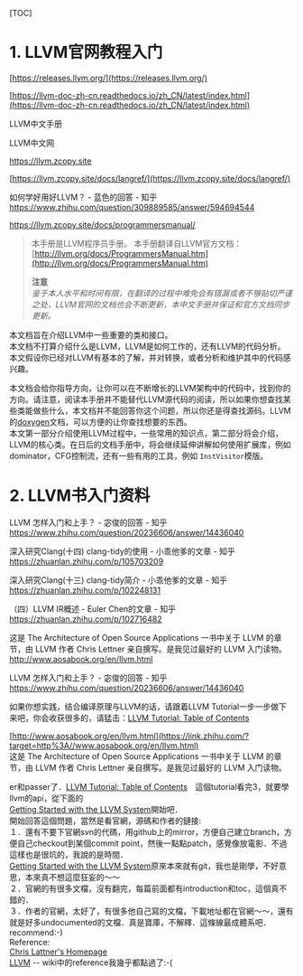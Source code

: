 [TOC]
# 1. LLVM官网教程入门




 
[https://releases.llvm.org/](https://releases.llvm.org/)














[https://llvm-doc-zh-cn.readthedocs.io/zh_CN/latest/index.html](https://llvm-doc-zh-cn.readthedocs.io/zh_CN/latest/index.html)

LLVM中文手册


 LLVM中文网







https://llvm.zcopy.site










[https://llvm.zcopy.site/docs/langref/](https://llvm.zcopy.site/docs/langref/)









如何学好用好LLVM？ - 蓝色的回答 - 知乎
https://www.zhihu.com/question/309889585/answer/594694544










https://llvm.zcopy.site/docs/programmersmanual/


> 本手册是LLVM程序员手册。 本手册翻译自LLVM官方文档：[http://llvm.org/docs/ProgrammersManual.htm](http://llvm.org/docs/ProgrammersManual.htm)
> 
> **注意**  
> *鉴于本人水平和时间有限，在翻译的过程中难免会有错漏或者不够贴切严谨之处，LLVM官网的文档也会不断更新，本中文手册并保证和官方文档同步更新。*

本文档旨在介绍LLVM中一些重要的类和接口。  
本文档不打算介绍什么是LLVM，LLVM是如何工作的，还有LLVM的代码分析。  
本文假设你已经对LLVM有基本的了解，并对转换，或者分析和维护其中的代码感兴趣。

本文档会给你指导方向，让你可以在不断增长的LLVM架构中的代码中，找到你的方向。请注意，阅读本手册并不能替代LLVM源代码的阅读，所以如果你想查找某些类能做些什么，本文档并不能回答你这个问题，所以你还是得查找源码。LLVM的[doxygen](http://llvm.org/doxygen/)文档，可以方便的让你查找想要的东西。  
本文第一部分介绍使用LLVM过程中，一些常用的知识点，第二部分将会介绍，LLVM的核心类。在日后的文档手册中，将会继续延伸讲解如何使用扩展库，例如dominator，CFG控制流，还有一些有用的工具，例如 `InstVisitor`模版。




# 2. LLVM书入门资料


LLVM 怎样入门和上手？ - 宓俊的回答 - 知乎
https://www.zhihu.com/question/20236606/answer/14436040


深入研究Clang(十四) clang-tidy的使用 - 小乖他爹的文章 - 知乎 https://zhuanlan.zhihu.com/p/105703209


深入研究Clang(十三) clang-tidy简介 - 小乖他爹的文章 - 知乎 https://zhuanlan.zhihu.com/p/102248131


（四）LLVM IR概述 - Euler Chen的文章 - 知乎 https://zhuanlan.zhihu.com/p/102716482




这是 The Architecture of Open Source Applications 一书中关于 LLVM 的章节，由 LLVM 作者 Chris Lettner 亲自撰写。是我见过最好的 LLVM 入门读物。
http://www.aosabook.org/en/llvm.html





















LLVM 怎样入门和上手？ - 宓俊的回答 - 知乎 https://www.zhihu.com/question/20236606/answer/14436040













如果你想实践，结合编译原理与LLVM的话，请跟着LLVM Tutorial一步一步做下来吧，你会收获很多的，请猛击：[LLVM Tutorial: Table of Contents](https://link.zhihu.com/?target=http%3A//llvm.org/docs/tutorial/index.html)




[http://www.aosabook.org/en/llvm.html](https://link.zhihu.com/?target=http%3A//www.aosabook.org/en/llvm.html)  
这是 The Architecture of Open Source Applications 一书中关于 LLVM 的章节，由 LLVM 作者 Chris Lettner 亲自撰写。是我见过最好的 LLVM 入门读物。








er和passer了．[LLVM Tutorial: Table of Contents](https://link.zhihu.com/?target=http%3A//llvm.org/docs/tutorial/index.html)　這個tutorial看完3，就要學llvm的api，從下面的  
[Getting Started with the LLVM System](https://link.zhihu.com/?target=http%3A//llvm.org/docs/GettingStarted.html%23id17)開始吧．  
開始回答這個問題，當然是看官網，源碼和作者的鏈接:  
１．還有不要下官網svn的代碼，用github上的mirror，方便自己建立branch，方便自己checkout到某個commit point，然後一點點patch，感覺像放電影．不過這樣也是很坑的，我說的是時間．  
[Getting Started with the LLVM System](https://link.zhihu.com/?target=http%3A//llvm.org/docs/GettingStarted.html%23id17)原來本來就有git，我也是剛學，不好意思，本來真不想這麼狂妄的～～  
２．官網的有很多文檔，沒有翻完，每篇前面都有introduction和toc，這個真不錯的．  
３．作者的官網，太好了，有很多他自己寫的文檔，下載地址都在官網～～，還有就是好多undocumented的文檔．真是寶庫，不解釋．這條線最成體系吧．recommend:-)  
Reference:  
[Chris Lattner's Homepage](https://link.zhihu.com/?target=http%3A//www.nondot.org/sabre/)  
[LLVM](https://link.zhihu.com/?target=http%3A//en.wikipedia.org/wiki/LLVM) \-\- wiki中的reference我幾乎都點過了:-(





















